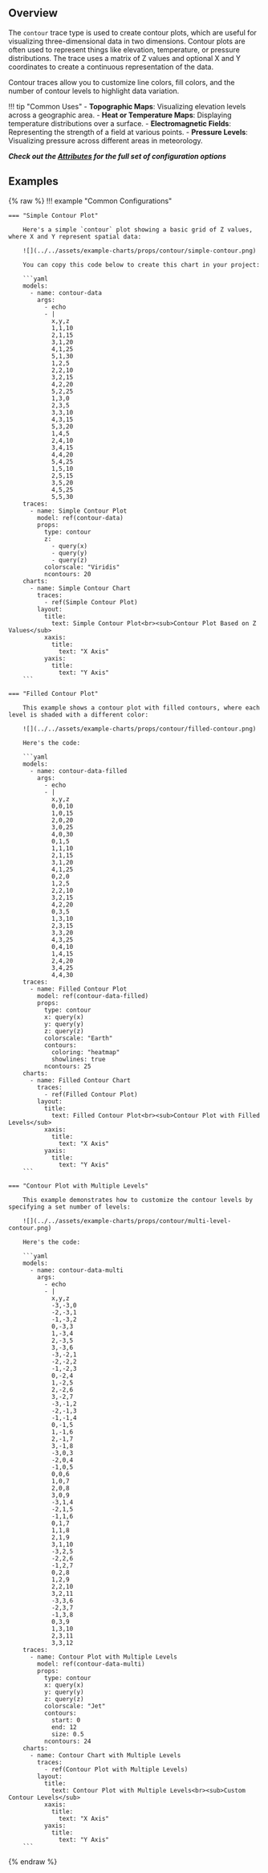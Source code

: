 
## Overview

The `contour` trace type is used to create contour plots, which are useful for visualizing three-dimensional data in two dimensions. Contour plots are often used to represent things like elevation, temperature, or pressure distributions. The trace uses a matrix of Z values and optional X and Y coordinates to create a continuous representation of the data.

Contour traces allow you to customize line colors, fill colors, and the number of contour levels to highlight data variation.

!!! tip "Common Uses"
    - **Topographic Maps**: Visualizing elevation levels across a geographic area.
    - **Heat or Temperature Maps**: Displaying temperature distributions over a surface.
    - **Electromagnetic Fields**: Representing the strength of a field at various points.
    - **Pressure Levels**: Visualizing pressure across different areas in meteorology.

_**Check out the [Attributes](../configuration/Trace/Props/Contour/#attributes) for the full set of configuration options**_

## Examples

{% raw %}
!!! example "Common Configurations"

    === "Simple Contour Plot"

        Here's a simple `contour` plot showing a basic grid of Z values, where X and Y represent spatial data:

        ![](../../assets/example-charts/props/contour/simple-contour.png)

        You can copy this code below to create this chart in your project:

        ```yaml
        models:
          - name: contour-data
            args:
              - echo
              - |
                x,y,z
                1,1,10
                2,1,15
                3,1,20
                4,1,25
                5,1,30
                1,2,5
                2,2,10
                3,2,15
                4,2,20
                5,2,25
                1,3,0
                2,3,5
                3,3,10
                4,3,15
                5,3,20
                1,4,5
                2,4,10
                3,4,15
                4,4,20
                5,4,25
                1,5,10
                2,5,15
                3,5,20
                4,5,25
                5,5,30
        traces:
          - name: Simple Contour Plot
            model: ref(contour-data)
            props:
              type: contour
              z: 
                - query(x)
                - query(y)
                - query(z)
              colorscale: "Viridis"
              ncontours: 20
        charts:
          - name: Simple Contour Chart
            traces:
              - ref(Simple Contour Plot)
            layout:
              title:
                text: Simple Contour Plot<br><sub>Contour Plot Based on Z Values</sub>
              xaxis:
                title:
                  text: "X Axis"
              yaxis:
                title:
                  text: "Y Axis"
        ```

    === "Filled Contour Plot"

        This example shows a contour plot with filled contours, where each level is shaded with a different color:

        ![](../../assets/example-charts/props/contour/filled-contour.png)

        Here's the code:

        ```yaml
        models:
          - name: contour-data-filled
            args:
              - echo
              - |
                x,y,z
                0,0,10
                1,0,15
                2,0,20
                3,0,25
                4,0,30
                0,1,5
                1,1,10
                2,1,15
                3,1,20
                4,1,25
                0,2,0
                1,2,5
                2,2,10
                3,2,15
                4,2,20
                0,3,5
                1,3,10
                2,3,15
                3,3,20
                4,3,25
                0,4,10
                1,4,15
                2,4,20
                3,4,25
                4,4,30
        traces:
          - name: Filled Contour Plot
            model: ref(contour-data-filled)
            props:
              type: contour
              x: query(x)
              y: query(y)
              z: query(z)
              colorscale: "Earth"
              contours:
                coloring: "heatmap"
                showlines: true
              ncontours: 25
        charts:
          - name: Filled Contour Chart
            traces:
              - ref(Filled Contour Plot)
            layout:
              title:
                text: Filled Contour Plot<br><sub>Contour Plot with Filled Levels</sub>
              xaxis:
                title:
                  text: "X Axis"
              yaxis:
                title:
                  text: "Y Axis"
        ```

    === "Contour Plot with Multiple Levels"

        This example demonstrates how to customize the contour levels by specifying a set number of levels:

        ![](../../assets/example-charts/props/contour/multi-level-contour.png)

        Here's the code:

        ```yaml
        models:
          - name: contour-data-multi
            args:
              - echo
              - |
                x,y,z
                -3,-3,0
                -2,-3,1
                -1,-3,2
                0,-3,3
                1,-3,4
                2,-3,5
                3,-3,6
                -3,-2,1
                -2,-2,2
                -1,-2,3
                0,-2,4
                1,-2,5
                2,-2,6
                3,-2,7
                -3,-1,2
                -2,-1,3
                -1,-1,4
                0,-1,5
                1,-1,6
                2,-1,7
                3,-1,8
                -3,0,3
                -2,0,4
                -1,0,5
                0,0,6
                1,0,7
                2,0,8
                3,0,9
                -3,1,4
                -2,1,5
                -1,1,6
                0,1,7
                1,1,8
                2,1,9
                3,1,10
                -3,2,5
                -2,2,6
                -1,2,7
                0,2,8
                1,2,9
                2,2,10
                3,2,11
                -3,3,6
                -2,3,7
                -1,3,8
                0,3,9
                1,3,10
                2,3,11
                3,3,12
        traces:
          - name: Contour Plot with Multiple Levels
            model: ref(contour-data-multi)
            props:
              type: contour
              x: query(x)
              y: query(y)
              z: query(z)
              colorscale: "Jet"
              contours:
                start: 0
                end: 12
                size: 0.5
              ncontours: 24
        charts:
          - name: Contour Chart with Multiple Levels
            traces:
              - ref(Contour Plot with Multiple Levels)
            layout:
              title:
                text: Contour Plot with Multiple Levels<br><sub>Custom Contour Levels</sub>
              xaxis:
                title:
                  text: "X Axis"
              yaxis:
                title:
                  text: "Y Axis"
        ```

{% endraw %}